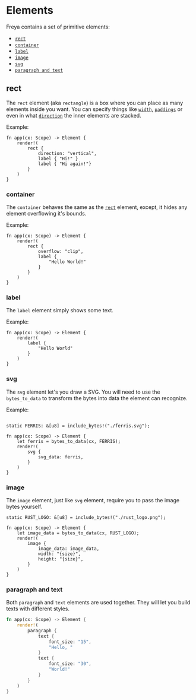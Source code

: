 # Elements

Freya contains a set of primitive elements:

- [`rect`](#rect)
- [`container`](#container)
- [`label`](#label)
- [`image`](#image)
- [`svg`](#svg)
- [`paragraph and text`](#paragraph-and-text-and-text)

## rect

The `rect` element (aka `rectangle`) is a box where you can place as many elements inside you want.
You can specify things like [`width`](/guides/layout.html#width), [`paddings`](/guides/layout.html#padding) or even in what [`direction`](/guides/layout.html#direction) the inner elements are stacked.

Example:

```rust, no_run
fn app(cx: Scope) -> Element {
    render!(
        rect {
            direction: "vertical",
            label { "Hi!" }
            label { "Hi again!"}
        }
    )
}
```

### container

The `container` behaves the same as the [`rect`](#rect) element, except, it hides any element overflowing it's bounds.

Example:

```rust, no_run
fn app(cx: Scope) -> Element {
    render!(
        rect {
            overflow: "clip",
            label {
                "Hello World!"
            }
        }
    )
}
```

### label

The `label` element simply shows some text.

Example:

```rust, no_run
fn app(cx: Scope) -> Element {
    render!(
        label {
            "Hello World"
        }
    )
}
```

### svg

The `svg` element let's you draw a SVG. You will need to use the `bytes_to_data` to transform the bytes into data the element can recognize.

Example:

```rust, no_run

static FERRIS: &[u8] = include_bytes!("./ferris.svg");

fn app(cx: Scope) -> Element {
    let ferris = bytes_to_data(cx, FERRIS);
    render!(
        svg {
            svg_data: ferris,
        }
    )
}
```

### image

The `image` element, just like `svg` element, require you to pass the image bytes yourself.

```rust, no_run
static RUST_LOGO: &[u8] = include_bytes!("./rust_logo.png");

fn app(cx: Scope) -> Element {
    let image_data = bytes_to_data(cx, RUST_LOGO);
    render!(
        image {
            image_data: image_data,
            width: "{size}",
            height: "{size}",
        }
    )
}
```

### paragraph and text

Both `paragraph` and `text` elements are used together. They will let you build texts with different styles.

``` rust
fn app(cx: Scope) -> Element {
    render!(
        paragraph {
            text {
                font_size: "15",
                "Hello, "
            }
            text {
                font_size: "30",
                "World!"
            }
        }
    )
}
```
